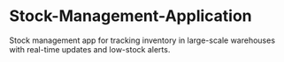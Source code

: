 # Stock-Management-Application
Stock management app for tracking inventory in large-scale warehouses with real-time updates and low-stock alerts.
